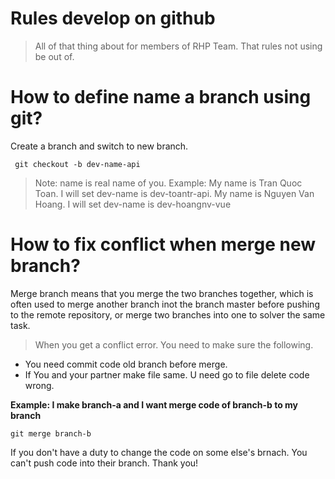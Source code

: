 # Rules develop on github 

> All of that thing about for members of RHP Team. That rules not using be out of.

# How to define name a branch using git?

Create a branch and switch to new branch.

``` git checkout -b dev-name-api```

> Note: name is real name of you. Example: My name is Tran Quoc Toan. I will set dev-name is dev-toantr-api. My name is Nguyen Van Hoang. I will set dev-name is dev-hoangnv-vue


# How to fix conflict when merge new branch?

Merge branch means that you merge the two branches together, which is often used to merge another branch inot the branch master before pushing to the remote repository, or merge two branches into one to solver the same task.

> When you get a conflict error. You need to make sure the following.

* You need commit code old branch before merge.
* If You and your partner make file same. U need go to file delete code wrong.

**Example: I make branch-a and I want merge code of branch-b to my branch**

```git merge branch-b```

If you don't have a duty to change the code on some else's brnach. You can't push code into their branch. Thank you!
